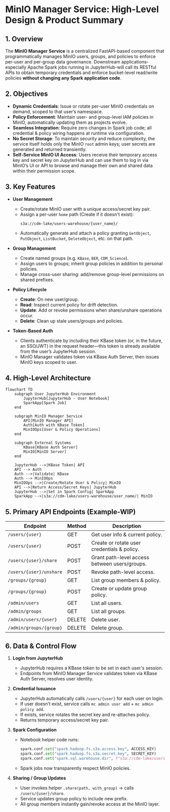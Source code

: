 # MinIO Manager Service: High-Level Design & Product Summary

## 1. Overview
The **MinIO Manager Service** is a centralized FastAPI-based component that programmatically manages MinIO users, groups, and policies to enforce per-user and per-group data governance. Downstream applications-especially Apache Spark jobs running in JupyterHub-will call its RESTful APIs to obtain temporary credentials and enforce bucket-level read/write policies **without changing any Spark application code**.

## 2. Objectives
- **Dynamic Credentials**: Issue or rotate per-user MinIO credentials on demand, scoped to that user’s namespace.
- **Policy Enforcement**: Maintain user- and group-level IAM policies in MinIO, automatically updating them as projects evolve.
- **Seamless Integration**: Require zero changes in Spark job code; all credential & policy wiring happens at runtime via configuration.
- **No Secret Storage**: To maintain security and reduce complexity, the service itself holds only the MinIO `root` admin keys; user secrets are generated and returned transiently.
- **Self-Service MinIO UI Access**: Users receive their temporary access key and secret key on JupyterHub and can use them to log in via MinIO’s UI or API to browse and manage their own and shared data within their permission scope.

## 3. Key Features
- **User Management**
  - Create/rotate MinIO user with a unique access/secret key pair.
  - Assign a per-user `home` path (Create if it doesn't exist):  
    ```
    s3a://cdm-lake/users-warehouse/{user_name}/
    ```
  - Automatically generate and attach a policy granting `GetObject`, `PutObject`, `ListBucket`, `DeleteObject`, etc. on that path.

- **Group Management**
  - Create named groups (e.g. `KBase`, `BER`, `CDM_Science`).
  - Assign users to groups; inherit group policies in addition to personal policies.
  - Manage cross-user sharing: add/remove group-level permissions on shared prefixes.

- **Policy Lifecycle**
  - **Create**: On new user/group.
  - **Read**: Inspect current policy for drift detection.
  - **Update**: Add or revoke permissions when share/unshare operations occur.
  - **Delete**: Clean up stale users/groups and policies.

- **Token-Based Auth**
  - Clients authenticate by including their KBase token (or, in the future, an SSO/JWT) in the request header—this token is already available from the user’s JupyterHub session.
  - MinIO Manager validates token via KBase Auth Server, then issues MinIO keys scoped to user.

## 4. High-Level Architecture
```mermaid
flowchart TD
    subgraph User JupyterHub Environment
        JupyterHub[JupyterHub - User Notebook]
        SparkApp[Spark Job]
    end

    subgraph MinIO Manager Service
        API[MinIO Manager API]
        Auth[Auth with KBase Token]
        MinIOOps[User & Policy Operations]
    end

    subgraph External Systems
        KBase[KBase Auth Server]
        MinIO[MinIO Server]
    end

    JupyterHub -->|KBase Token| API
    API --> Auth
    Auth -->|Validate| KBase
    Auth --> MinIOOps
    MinIOOps -->|Create/Rotate User & Policy| MinIO
    API -->|Return Access/Secret Keys| JupyterHub
    JupyterHub -->|Set in Spark Config| SparkApp
    SparkApp -->|s3a://cdm-lake/users-warehouse/user_name/| MinIO
```

## 5. Primary API Endpoints (Example-WIP)

| Endpoint                  | Method | Description                                              |
|---------------------------|--------|----------------------------------------------------------|
| `/users/{user}`           | GET    | Get user info & current policy.                          |
| `/users/{user}`           | POST   | Create or rotate user credentials & policy.              |
| `/users/{user}/share`     | POST   | Grant path-level access between users/groups.            |
| `/users/{user}/unshare`   | POST   | Revoke path-level access.                                |
| `/groups/{group}`         | GET    | List group members & policy.                             |
| `/groups/{group}`         | POST   | Create or update group policy.                           |
| `/admin/users`            | GET    | List all users.                                          |
| `/admin/groups`           | GET    | List all groups.                                         |
| `/admin/users/{user}`     | DELETE | Delete user.                                             |
| `/admin/groups/{group}`   | DELETE | Delete group.                                            |

## 6. Data & Control Flow

1. **Login from JupyterHub**  
   - JupyterHub requires a KBase token to be set in each user's session.  
   - Endpoints from MinIO Manager Service validates token via KBase Auth Server, resolves user identity.

2. **Credential Issuance**  
   - JupyterHub automatically calls `/users/{user}` for each user on login.  
   - If user doesn’t exist, service calls `mc admin user add` + `mc admin policy add`.  
   - If exists, service rotates the secret key and re-attaches policy.  
   - Returns temporary access/secret key pair.

3. **Spark Configuration**  
   - Notebook helper code runs:  
     ```python
     spark.conf.set("spark.hadoop.fs.s3a.access.key", ACCESS_KEY)
     spark.conf.set("spark.hadoop.fs.s3a.secret.key", SECRET_KEY)
     spark.conf.set("spark.sql.warehouse.dir", f"s3a://cdm-lake/users-warehouse/{USER}/")
     ```
   - Spark jobs now transparently respect MinIO policies.

4. **Sharing / Group Updates**  
   - User invokes helper `.share(path, with_group)` -> calls `/users/{user}/share`.  
   - Service updates group policy to include new prefix.  
   - All group members instantly gain/revoke access at the MinIO layer.
